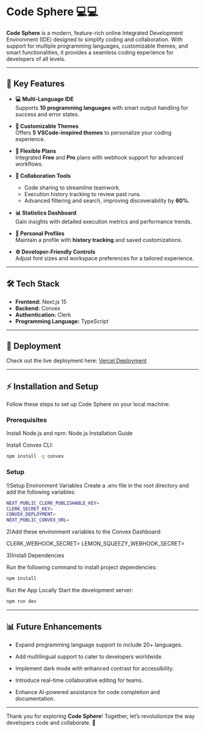 # Code Sphere 💻💻 

**Code Sphere** is a modern, feature-rich online Integrated Development Environment (IDE) designed to simplify coding and collaboration. With support for multiple programming languages, customizable themes, and smart functionalities, it provides a seamless coding experience for developers of all levels.

---

## 🌟 Key Features  

- **💻 Multi-Language IDE**  
  Supports **10 programming languages** with smart output handling for success and error states.  

- **🎨 Customizable Themes**  
  Offers **5 VSCode-inspired themes** to personalize your coding experience.  

- **🔗 Flexible Plans**  
  Integrated **Free** and **Pro** plans with webhook support for advanced workflows.  

- **🤝 Collaboration Tools**  
  - Code sharing to streamline teamwork.  
  - Execution history tracking to review past runs.  
  - Advanced filtering and search, improving discoverability by **60%**.  

- **📊 Statistics Dashboard**  
  Gain insights with detailed execution metrics and performance trends.  

- **👤 Personal Profiles**  
  Maintain a profile with **history tracking** and saved customizations.  

- **⚙️ Developer-Friendly Controls**  
  Adjust font sizes and workspace preferences for a tailored experience.  

---

## 🛠️ Tech Stack  

- **Frontend:** Next.js 15  
- **Backend:** Convex  
- **Authentication:** Clerk  
- **Programming Language:** TypeScript  

---



## 🚀 Deployment   

Check out the live deployment here: [Vercel Deployment](https://code-editor-sooty-zeta.vercel.app/)  

---
## ⚡ Installation and Setup

Follow these steps to set up Code Sphere on your local machine:

### Prerequisites  

Install Node.js and npm: Node.js Installation Guide

Install Convex CLI:
```bash
npm install -g convex
```

### Setup
!)Setup Environment Variables
Create a .env file in the root directory and add the following variables:
```bash
NEXT_PUBLIC_CLERK_PUBLISHABLE_KEY=
CLERK_SECRET_KEY=
CONVEX_DEPLOYMENT=
NEXT_PUBLIC_CONVEX_URL=
```


2)Add these environment variables to the Convex Dashboard:

CLERK_WEBHOOK_SECRET=
LEMON_SQUEEZY_WEBHOOK_SECRET=

3)Install Dependencies

Run the following command to install project dependencies:
```bash
npm install
```
Run the App Locally
Start the development server:
```bash
npm run dev
```

---


## 📊 Future Enhancements

* Expand programming language support to include 20+ languages.

* Add multilingual support to cater to developers worldwide.

* Implement dark mode with enhanced contrast for accessibility.

* Introduce real-time collaborative editing for teams.

* Enhance AI-powered assistance for code completion and documentation.

---

Thank you for exploring **Code Sphere**! Together, let’s revolutionize the way developers code and collaborate. 🚀

